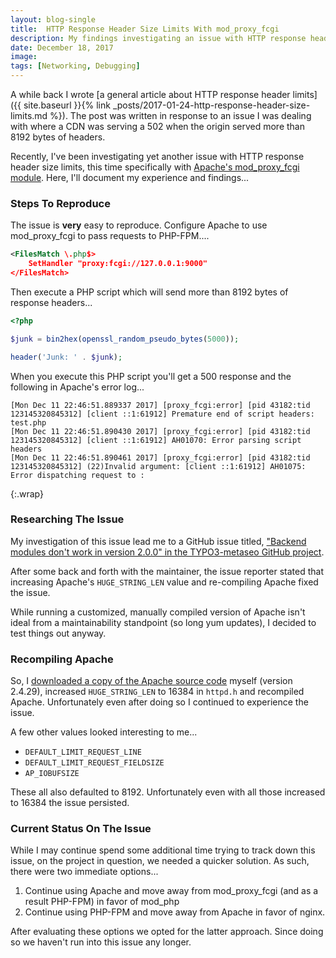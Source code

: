 ```yaml
---
layout: blog-single
title:  HTTP Response Header Size Limits With mod_proxy_fcgi
description: My findings investigating an issue with HTTP response header limits with mod_proxy_fcgi.
date: December 18, 2017
image: 
tags: [Networking, Debugging]
---
```


A while back I wrote [a general article about HTTP response header limits]({{ site.baseurl }}{% link _posts/2017-01-24-http-response-header-size-limits.md %}). The post was written in response to an issue I was dealing with where a CDN was serving a 502 when the origin served more than 8192 bytes of headers. 

Recently, I've been investigating yet another issue with HTTP response header size limits, this time specifically with [Apache's mod_proxy_fcgi module](https://httpd.apache.org/docs/2.4/mod/mod_proxy_fcgi.html). Here, I'll document my experience and findings...

<!-- excerpt_separator -->

### Steps To Reproduce

The issue is **very** easy to reproduce. Configure Apache to use mod_proxy_fcgi to pass requests to PHP-FPM....

```xml
<FilesMatch \.php$>
    SetHandler "proxy:fcgi://127.0.0.1:9000"
</FilesMatch>
```

Then execute a PHP script which will send more than 8192 bytes of response headers...

```php
<?php

$junk = bin2hex(openssl_random_pseudo_bytes(5000));

header('Junk: ' . $junk);
```

When you execute this PHP script you'll get a 500 response and the following in Apache's error log...

```
[Mon Dec 11 22:46:51.889337 2017] [proxy_fcgi:error] [pid 43182:tid 123145320845312] [client ::1:61912] Premature end of script headers: test.php
[Mon Dec 11 22:46:51.890430 2017] [proxy_fcgi:error] [pid 43182:tid 123145320845312] [client ::1:61912] AH01070: Error parsing script headers
[Mon Dec 11 22:46:51.890461 2017] [proxy_fcgi:error] [pid 43182:tid 123145320845312] (22)Invalid argument: [client ::1:61912] AH01075: Error dispatching request to :
```
{:.wrap}

### Researching The Issue

My investigation of this issue lead me to a GitHub issue titled, ["Backend modules don't work in version 2.0.0" in the TYPO3-metaseo GitHub project](https://github.com/webdevops/TYPO3-metaseo/issues/233).

After some back and forth with the maintainer, the issue reporter stated that increasing Apache's `HUGE_STRING_LEN` value and re-compiling Apache fixed the issue. 

While running a customized, manually compiled version of Apache isn't ideal from a maintainability standpoint (so long yum updates), I decided to test things out anyway.

### Recompiling Apache

So, I [downloaded a copy of the Apache source code](https://httpd.apache.org/download.cgi) myself (version 2.4.29), increased `HUGE_STRING_LEN` to 16384 in `httpd.h` and recompiled Apache. Unfortunately even after doing so I continued to experience the issue.

A few other values looked interesting to me...

- `DEFAULT_LIMIT_REQUEST_LINE`
- `DEFAULT_LIMIT_REQUEST_FIELDSIZE`
- `AP_IOBUFSIZE`

These all also defaulted to 8192. Unfortunately even with all those increased to 16384 the issue persisted.

### Current Status On The Issue

While I may continue spend some additional time trying to track down this issue, on the project in question, we needed a quicker solution. As such, there were two immediate options...

1. Continue using Apache and move away from mod_proxy_fcgi (and as a result PHP-FPM) in favor of mod_php
2. Continue using PHP-FPM and move away from Apache in favor of nginx.

After evaluating these options we opted for the latter approach. Since doing so we haven't run into this issue any longer.
